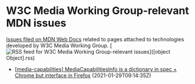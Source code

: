 # W3C Media Working Group-relevant MDN issues

[Issues filed on MDN Web Docs](https://github.com/mdn/content/issues) related to pages attached to technologies developed by W3C Media Working Group. [![RSS feed for W3C Media Working Group-relevant issues](https://www.w3.org/QA/2007/04/feed_icon)]([object Object].rss)

* [[media-capabilities] MediaCapabilitiesInfo is a dictionary in spec + Chrome but interface in Firefox](https://github.com/mdn/content/issues/1878) (2021-01-29T09:14:35Z)
  
